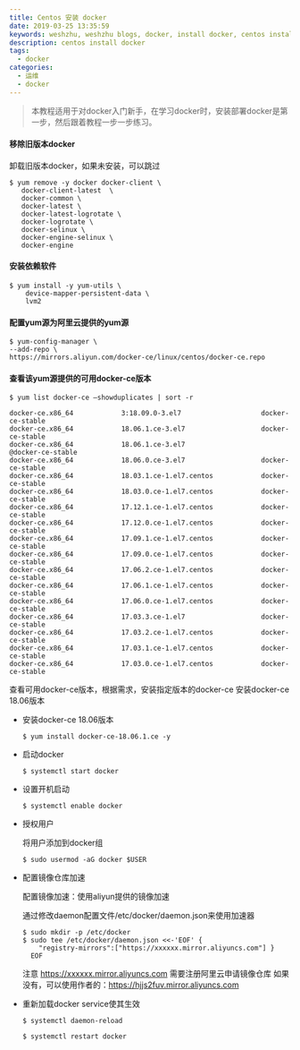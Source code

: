 ```yaml
---
title: Centos 安装 docker
date: 2019-03-25 13:35:59
keywords: weshzhu, weshzhu blogs, docker, install docker, centos install docker
description: centos install docker 
tags:
  - docker
categories:
  - 运维
  - docker
---
```


>本教程适用于对docker入门新手，在学习docker时，安装部署docker是第一步，然后跟着教程一步一步练习。

#### 移除旧版本docker
卸载旧版本docker，如果未安装，可以跳过
```
$ yum remove -y docker docker-client \
   docker-client-latest  \
   docker-common \
   docker-latest \
   docker-latest-logrotate \
   docker-logrotate \
   docker-selinux \
   docker-engine-selinux \
   docker-engine
```
#### 安装依赖软件
```
$ yum install -y yum-utils \
    device-mapper-persistent-data \
    lvm2
```
#### 配置yum源为阿里云提供的yum源
```
$ yum-config-manager \
--add-repo \
https://mirrors.aliyun.com/docker-ce/linux/centos/docker-ce.repo
```

#### 查看该yum源提供的可用docker-ce版本
```
$ yum list docker-ce –showduplicates | sort -r

docker-ce.x86_64            3:18.09.0-3.el7                    docker-ce-stable 
docker-ce.x86_64            18.06.1.ce-3.el7                   docker-ce-stable 
docker-ce.x86_64            18.06.1.ce-3.el7                   @docker-ce-stable
docker-ce.x86_64            18.06.0.ce-3.el7                   docker-ce-stable 
docker-ce.x86_64            18.03.1.ce-1.el7.centos            docker-ce-stable 
docker-ce.x86_64            18.03.0.ce-1.el7.centos            docker-ce-stable 
docker-ce.x86_64            17.12.1.ce-1.el7.centos            docker-ce-stable 
docker-ce.x86_64            17.12.0.ce-1.el7.centos            docker-ce-stable 
docker-ce.x86_64            17.09.1.ce-1.el7.centos            docker-ce-stable 
docker-ce.x86_64            17.09.0.ce-1.el7.centos            docker-ce-stable 
docker-ce.x86_64            17.06.2.ce-1.el7.centos            docker-ce-stable 
docker-ce.x86_64            17.06.1.ce-1.el7.centos            docker-ce-stable 
docker-ce.x86_64            17.06.0.ce-1.el7.centos            docker-ce-stable 
docker-ce.x86_64            17.03.3.ce-1.el7                   docker-ce-stable 
docker-ce.x86_64            17.03.2.ce-1.el7.centos            docker-ce-stable 
docker-ce.x86_64            17.03.1.ce-1.el7.centos            docker-ce-stable 
docker-ce.x86_64            17.03.0.ce-1.el7.centos            docker-ce-stable
```

 查看可用docker-ce版本，根据需求，安装指定版本的docker-ce
 安装docker-ce 18.06版本

 - 安装docker-ce 18.06版本

   `$ yum install docker-ce-18.06.1.ce -y`

 - 启动docker

   `$ systemctl start docker`

 - 设置开机启动

   `$ systemctl enable docker`

 - 授权用户
   
   将用户添加到docker组

   `$ sudo usermod -aG docker $USER`

- 配置镜像仓库加速

  配置镜像加速：使用aliyun提供的镜像加速

  通过修改daemon配置文件/etc/docker/daemon.json来使用加速器
   ```
   $ sudo mkdir -p /etc/docker
   $ sudo tee /etc/docker/daemon.json <<-'EOF' {
       "registry-mirrors":["https://xxxxxx.mirror.aliyuncs.com"] }
     EOF
   ```

   注意 https://xxxxxx.mirror.aliyuncs.com 需要注册阿里云申请镜像仓库
   如果没有，可以使用作者的：https://hjjs2fuv.mirror.aliyuncs.com

- 重新加载docker service使其生效

  `$ systemctl daemon-reload`

  `$ systemctl restart docker`



